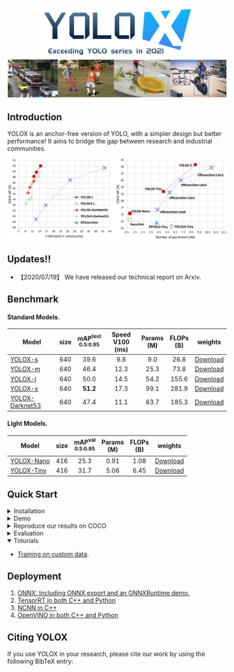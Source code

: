 <div align="center"><img src="assets/logo.png" width="350"></div>
<img src="assets/demo.png" >

## Introduction
YOLOX is an anchor-free version of YOLO, with a simpler design but better performance! It aims to bridge the gap between research and industrial communities.

<img src="assets/git_fig.png" width="1000" >

## Updates!!
* 【2020/07/19】 We have released our technical report on Arxiv.

## Benchmark

#### Standard Models.
|Model |size |mAP<sup>test<br>0.5:0.95 | Speed V100<br>(ms) | Params<br>(M) |FLOPs<br>(B)| weights |
| ------        |:---: | :---:       |:---:     |:---:  | :---: | :----: |
|[YOLOX-s](./exps/yolox_s.py)    |640  |39.6      |9.8     |9.0 | 26.8 | [Download](https://megvii-my.sharepoint.cn/:u:/g/personal/gezheng_megvii_com/EW62gmO2vnNNs5npxjzunVwB9p307qqygaCkXdTO88BLUg?e=NMTQYw) |
|[YOLOX-m](./exps/yolox_m.py)    |640  |46.4      |12.3     |25.3 |73.8| [Download](https://megvii-my.sharepoint.cn/:u:/g/personal/gezheng_megvii_com/ERMTP7VFqrVBrXKMU7Vl4TcBQs0SUeCT7kvc-JdIbej4tQ?e=1MDo9y) |
|[YOLOX-l](./exps/yolox_l.py)    |640  |50.0  |14.5 |54.2| 155.6 | [Download](https://megvii-my.sharepoint.cn/:u:/g/personal/gezheng_megvii_com/EWA8w_IEOzBKvuueBqfaZh0BeoG5sVzR-XYbOJO4YlOkRw?e=wHWOBE) |
|[YOLOX-x](./exps/yolox_x.py)   |640  |**51.2**      | 17.3 |99.1 |281.9 | [Download](https://megvii-my.sharepoint.cn/:u:/g/personal/gezheng_megvii_com/EdgVPHBziOVBtGAXHfeHI5kBza0q9yyueMGdT0wXZfI1rQ?e=tABO5u) |
|[YOLOX-Darknet53](./exps/yolov3.py)   |640  | 47.4      | 11.1 |63.7 | 185.3 | [Download](https://megvii-my.sharepoint.cn/:u:/g/personal/gezheng_megvii_com/EZ-MV1r_fMFPkPrNjvbJEMoBLOLAnXH-XKEB77w8LhXL6Q?e=mf6wOc) |

#### Light Models.
|Model |size |mAP<sup>val<br>0.5:0.95 | Params<br>(M) |FLOPs<br>(B)| weights |
| ------        |:---:  |  :---:       |:---:     |:---:  | :---: |
|[YOLOX-Nano](./exps/nano.py) |416  |25.3  | 0.91 |1.08 | [Download](https://megvii-my.sharepoint.cn/:u:/g/personal/gezheng_megvii_com/EdcREey-krhLtdtSnxolxiUBjWMy6EFdiaO9bdOwZ5ygCQ?e=yQpdds) |
|[YOLOX-Tiny](./exps/yolox_tiny.py) |416  |31.7 | 5.06 |6.45 | [Download](https://megvii-my.sharepoint.cn/:u:/g/personal/gezheng_megvii_com/EYtjNFPqvZBBrQ-VowLcSr4B6Z5TdTflUsr_gO2CwhC3bQ?e=SBTwXj) |

## Quick Start

<details>
<summary>Installation</summary>

Step1. Install [apex](https://github.com/NVIDIA/apex).

```shell
git clone https://github.com/NVIDIA/apex
cd apex
pip3 install -v --disable-pip-version-check --no-cache-dir --global-option="--cpp_ext" --global-option="--cuda_ext" ./
```
Step2. Install YOLOX.
```bash
$ git clone git@github.com:Megvii-BaseDetection/YOLOX.git
$ cd yolox
$ pip3 install -v -e .  # or "python3 setup.py develop
```

</details>

<details>
<summary>Demo</summary>

Step1. Download a pretrained model from the benchmark table.

Step2. Use either -n or -f to specify your detector's config. For example:

```shell
python tools/demo.py image -n yolox-s -c /path/to/your/yolox_s.pth.tar --path assets/dog.jpg --conf 0.3 --nms 0.65 --tsize 640 --save_result
```
or
```shell
python tools/demo.py image -f exps/yolox_s.py -c /path/to/your/yolox_s.pth.tar --path assets/dog.jpg --conf 0.3 --nms 0.65 --tsize 640 --save_result
```
Demo for video:
```shell
python tools/demo.py video -n yolox-s -c /path/to/your/yolox_s.pth.tar --path /path/to/your/video --conf 0.3 --nms 0.65 --tsize 640 --save_result
```


</details>

<details>
<summary>Reproduce our results on COCO</summary>

Step1. Prepare dataset
```shell
cd <YOLOX_HOME>
mkdir datasets
ln -s /path/to/your/COCO ./datasets/COCO
```

Step2. Reproduce our results on COCO by specifying -n:

```shell
python tools/train.py -n yolox-s -d 8 -b 64 --fp16 -o
                         yolox-m
                         yolox-l
                         yolox-x
```
* -d: number of gpu devices
* -b: total batch size, the recommended number for -b is num_gpu * 8
* --fp16: mixed precision training

When using -f, the above commands are equivalent to:

```shell
python tools/train.py -f exps/base/yolox-s.py -d 8 -b 64 --fp16 -o
                         exps/base/yolox-m.py
                         exps/base/yolox-l.py
                         exps/base/yolox-x.py
```

</details>


<details>
<summary>Evaluation</summary>

We support batch testing for fast evaluation:

```shell
python tools/eval.py -n  yolox-s -c yolox_s.pth.tar -b 64 -d 8 --conf 0.001 [--fp16] [--fuse]
                         yolox-m
                         yolox-l
                         yolox-x
```
* --fuse: fuse conv and bn
* -d: number of GPUs used for evaluation. DEFAULT: All GPUs available will be used.
* -b: total batch size across on all GPUs

To reproduce speed test, we use the following command:
```shell
python tools/eval.py -n  yolox-s -c yolox_s.pth.tar -b 1 -d 1 --conf 0.001 --fp16 --fuse
                         yolox-m
                         yolox-l
                         yolox-x
```

</details>


<details open>
<summary>Toturials</summary>

*  [Training on custom data](docs/train_custom_data.md).

</details>

## Deployment


1.  [ONNX: Including ONNX export and an ONNXRuntime demo.](./demo/ONNXRuntime)
2.  [TensorRT in both C++ and Python](./demo/TensorRT)
3.  [NCNN in C++](./demo/ncnn/android)
4.  [OpenVINO in both C++ and Python](./demo/OpenVINO)

## Citing YOLOX
If you use YOLOX in your research, please cite our work by using the following BibTeX entry:
